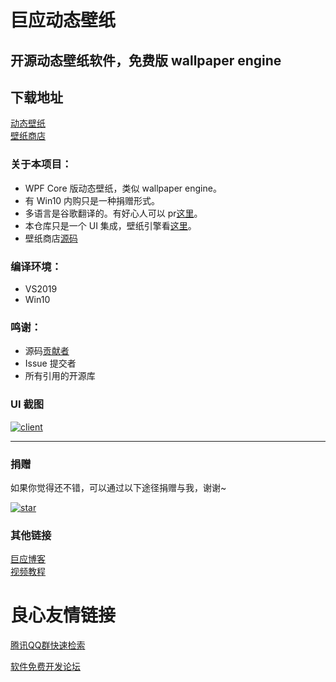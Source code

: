 # 巨应动态壁纸

## 开源动态壁纸软件，免费版 wallpaper engine

## 下载地址

[动态壁纸](https://www.microsoft.com/store/apps/9MV8GK87MZ05)  
[壁纸商店](https://www.microsoft.com/store/apps/9PNN27P9SS38)

### 关于本项目：

- WPF Core 版动态壁纸，类似 wallpaper engine。
- 有 Win10 内购只是一种捐赠形式。
- 多语言是谷歌翻译的。有好心人可以 pr[这里](https://github.com/MscoderStudio/LiveWallpaper/blob/master/LiveWallpaper/Res/Languages/en.json)。
- 本仓库只是一个 UI 集成，壁纸引擎看[这里](https://github.com/MscoderStudio/LiveWallpaperEngine)。
- 壁纸商店[源码](https://github.com/DaZiYuan/LiveWallpaper.Store)

### 编译环境：

- VS2019
- Win10

### 鸣谢：

- 源码[贡献者](/Docs/Contribution.md)
- Issue 提交者
- 所有引用的开源库

### UI 截图

[![client](https://github.com/WallpaperTools/WallpaperTool/raw/master/screenshots/client.png)](https://github.com/WallpaperTools/WallpaperTool/blob/master/screenshots/client.png)

---

### 捐赠

如果你觉得还不错，可以通过以下途径捐赠与我，谢谢~

 

 
 

[![star](https://github.com/WallpaperTools/WallpaperTool/raw/master/screenshots/star.png)](https://github.com/DaZiYuan/LiveWallpaper)

### 其他链接

[巨应博客](https://mscoder.cn/products/LiveWallpaper.html)  
[视频教程](https://www.bilibili.com/video/av48408360)


 # 良心友情链接

[腾讯QQ群快速检索](http://u.720life.cn/s/8cf73f7c)

[软件免费开发论坛](http://u.720life.cn/s/bbb01dc0)